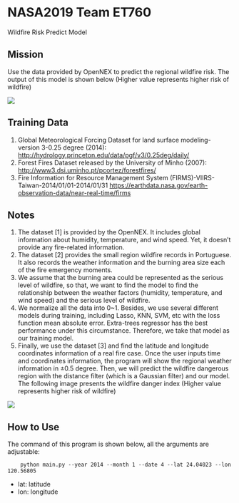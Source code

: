 # NASA2019 Team ET760
Wildfire Risk Predict Model

## Mission
Use the data provided by OpenNEX to predict the regional wildfire risk. The output of this model is shown below (Higher value represents higher risk of wildfire)

![](https://i.imgur.com/sF81sZM.png)

## Training Data
1. Global Meteorological Forcing Dataset for land surface modeling-version 3-0.25 degree (2014): http://hydrology.princeton.edu/data/pgf/v3/0.25deg/daily/
2. Forest Fires Dataset released by the University of Minho (2007): 
http://www3.dsi.uminho.pt/pcortez/forestfires/
3. Fire Information for Resource Management System (FIRMS)-VIIRS-Taiwan-2014/01/01-2014/01/31
https://earthdata.nasa.gov/earth-observation-data/near-real-time/firms

## Notes
1. The dataset [1] is provided by the OpenNEX. It includes global information about humidity, temperature, and wind speed. Yet, it doesn’t provide any fire-related information.
2. The dataset [2] provides the small region wildfire records in Portuguese. It also records the weather information and the burning area size each of the fire emergency moments.
3. We assume that the burning area could be represented as the serious level of wildfire, so that, we want to find the model to find the relationship between the weather factors (humidity, temperature, and wind speed) and the serious level of wildfire.
4. We normalize all the data into 0~1. Besides, we use several different models during training, including Lasso, KNN, SVM, etc with the loss function mean absolute error. Extra-trees regressor has the best performance under this circumstance. Therefore, we take that model as our training model.
5. Finally, we use the dataset [3] and find the latitude and longitude coordinates information of a real fire case. Once the user inputs time and coordinates information, the program will show the regional weather information in ±0.5 degree. Then, we will predict the wildfire dangerous region with the distance filter (which is a Gaussian filter) and our model. The following image presents the wildfire danger index (Higher value represents higher risk of wildfire)

![](https://i.imgur.com/8pGgflo.png)


## How to Use
The command of this program is shown below, all the arguments are adjustable:

`    python main.py --year 2014 --month 1 --date 4 --lat 24.04023 --lon 120.56805`
* lat: latitude
* lon: longitude 


